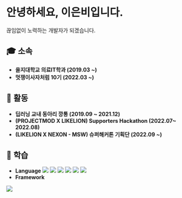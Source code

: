 # 안녕하세요, 이은비입니다.
끊임없이 노력하는 개발자가 되겠습니다.

## 🎓 소속
- **을지대학교 의료IT학과 (2019.03 ~)**
- **멋쟁이사자처럼 10기 (2022.03 ~)**

## 📄 활동
- **딥러닝 교내 동아리 깡통 (2019.09 ~ 2021.12)**
- **(PROJECTMOD X LIKELION) Supporters Hackathon (2022.07~ 2022.08)**
- **(LIKELION X NEXON - MSW) 슈퍼해커톤 기획단 (2022.09 ~)**

## 📝 학습
- **Language**
<img src="https://img.shields.io/badge/Python-3776AB?style=flat-square&logo=python&logoColor=white"/> <img src="https://img.shields.io/badge/Java-9A2EFE?style=flat-square&logo=java&logoColor=white"/> <img src="https://img.shields.io/badge/HTML5-E34F26?style=flat-square&logo=html5&logoColor=white"/> <img src="https://img.shields.io/badge/CSS3-1572B6?style=flat-square&logo=css3&logoColor=white"/> <img src="https://img.shields.io/badge/C-A8B9CC?style=flat-square&logo=c&logoColor=white"/> <img src="https://img.shields.io/badge/JavaScript-F7DF1E?style=flat-square&logo=javascript&logoColor=white"/>
- **Framework**
<img src="https://img.shields.io/badge/Django-092E20?style=flat-square&logo=django&logoColor=white"/>

